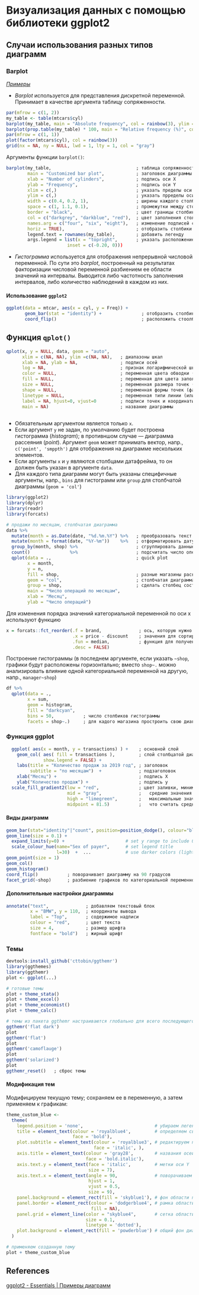# Визуализация данных с помощью библиотеки ggplot2
## Случаи использования разных типов диаграмм
### Barplot
[*Примеры*](https://r-coder.com/barplot-r/#Space_between_groups)  
* *Barplot* используется для представления дискретной переменной. Принимает в качестве аргумента таблицу сопряженности.
```r 
par(mfrow = c(1, 2))                                                                    ; две диаграммы в строке
my_table <- table(mtcars$cyl)
barplot(my_table, main = "Absolute frequency", col = rainbow(3), ylim = с(0, 2))        ; absolute frequency barplot
barplot(prop.table(my_table) * 100, main = "Relative frequency (%)", col = rainbow(3))  ; relative frequency bar plot (%)
par(mfrow = c(1, 1))                                                                    ; вернуть установки по умолчанию
plot(factor(mtcars$cyl), col = rainbow(3))                                              ; barplot можно построимть и ток
grid(nx = NA, ny = NULL, lwd = 1, lty = 1, col = "gray")                                ; добавление горизонтальной сетки
``` 
Аргументы функции `barplot()`:
```r
barplot(my_table,                                ; таблица сопряженности
        main = "Customized bar plot",            ; заголовок диаграммы
        xlab = "Number of cylinders",            ; подпись оси X
        ylab = "Frequency",                      ; подпись оси Y
        xlim = c(,)                              ; указать пределы оси X
        ylim = c(,)                              ; указать прределы оси Y
        width = c(0.4, 0.2, 1),                  ; ширины каждого столбика
        space = c(1, 1.1, 0.1),                  ; промежутки между столбиками
        border = "black",                        ; цвет границы столбиков диаграммы
        col = c("darkgrey", "darkblue", "red"),  ; цвет заполнения столбиков диаграммы
        names.arg = c("four", "six", "eight"),   ; изменение подписей столбиков
        horiz = TRUE),                           ; отобразить столбики горизонтально
        legend.text = rownames(my_table),        ; добавить легенду
        args.legend = list(x = "topright",       ; указать расположение легенды
                       inset = c(-0.20, 0)))
```

* *Гистограмма* используется для отображения непрерывной числовой переменной. По сути это *barplot*, построенный на результатах факторизации числовой переменной разбиением ее области значений на интервалы. Выводится либо частотность заполнения интервалов, либо количество наблюдений в каждом из них.

#### Использование `ggplot2`
```r
ggplot(data = mtcar, aes(x = cyl, y = Freq)) +
       geom_bar(stat = "identity") +               ; отобразить столбики в соответствии со значениями переменной
       coord_flip()                                ; расположить стоолбики горизонтально
```

## Функция `qplot()`
```r
qplot(x, y = NULL, data, geom = "auto", 
      xlim = c(NA, NA), ylim =c(NA, NA),   ; диапазоны шкал
      xlab = NA, ylab = NA,                ; подписи осей
      log = NA,                            ; признак логарифмической шкалы (допустимые значения 'x', 'y', 'xy')
      color = NULL,                        ; переменная цвета обводки (для факторной переменный используются цвета палитры, на непрерывной — цветовая шкала)
      fill = NULL,                         ; переменная для цвета заполнения, напр., столбиков гистограммы или областей под кривыми для geom = 'density'
      size = NULL,                         ; переменная размера точек (факторная или непрерывная)
      shape = NULL,                        ; переменная формы точек (факторная переменная)
      linetype = NULL,                     ; переменная типи линии (или фиксированное значение)
      label = NA, hjust=0, vjust=0         ; подписи точек и координаты их размещения (должен быть указан geom=c("point", "text"))
      main = NA)                           ; название диаграммы
      
```
* Обязательным аргументом является только `x`.
* Если аргумент `y` не задан, по умолчанию будет построена гистограмма (*histogram*); в противншом случае — диаграмма рассеяния (*point*). Аргумент `geom` может принимать вектор, напр., `c('point', 'smppth')` для отображения на диаграмме нескольких элементов. 
* Если аргументы `x` и `y` являются столбцами датафрейма, то он должен быть указан в аргументе `data`.
* Для каждого типа диаграмм могут быть указаны специфичные аргументы, напр., `bins` для гистограмм или `group` для столбчатой диаграммы (`geom = 'col'`)

```r
library(ggplot2)
library(dplyr)
library(readr)
library(forcats)

# продажи по месяцам, столбчатая диаграмма
data %>%
  mutate(month = as.Date(date, "%d.%m.%Y") %>%   ; преобразовать текст к типу даты
  mutate(month = format(date, "%Y-%m"))    %>%   ; отформатировать дату как yyyy-mm
  group_by(month, shop) %>%                      ; сгруппировать данные помесячно
  count()               %>%                      ; подсчитать число операций в каждой группе
  qplot(data = .,                                ; quick plot
        x = month,
        y = n,
        fill = shop,                             ; разные магазины раскрасить своим цветом
        geom = "col",                            ; столбчатая диаграмма (col|line|point|boxplot|histogram - можно комбинировать с('line', 'point'))
        group = shop,                            ; сделать столбец составным для отображения вклада каждого магазина
        main = "Число операций по месяцам",
        xlab = "Месяц",
        ylab = "Число операций")
```
Для изменения порядка значений категориальной переменной по оси x используют функцию
``` r
x = forcats::fct_reorder(.f = brand,              ; ось, которую нужно пересортировать
                         .x = price - discount    ; значения для сортировки
                         .fun = median,           ; функция для получения значений, используемых при сортировке
                         .desc = FALSE)
```

Построение гистограммы (в последнем аргументе, если указать `~shop`, графики будут расположены горизонтально;
вместо `shop~.` можно анализировать влияние одной категориальной переменной на другую, напр., `manager~shop`)
``` r
df %>%
  qplot(data = .,
        x = sum,
        geom = histogram,
        fill = "darkcyan",
        bins = 50,           ; число столбиков гистограммы
        facets = shop~.)     ; для кадого магазина простроить свою диаграмму (разбиение по категориальной переменной)
```
  
### Функция ggplot  
``` r
  ggplot( aes(x = month, y = transactions) ) +    ; основной слой
    geom_col( aes( fill = transactions ),         ; слой столбцатой диаграммы
              show.legend = FALSE) +
    labs(title = "Количество продаж за 2019 год", ; заголовок
         subtitle = "по месяцам")  +              ; подзаголовок
    xlab("Месяц") +                               ; подпись X
    ylab("Количество продаж") +                   ; подпись y
  scale_fill_gradient2(low = "red",               ; цвет заливки, минимального значения
                       mid = "gray",              ;   средние значения                       
                       high = "limegreen",        ;   максимальные значения
                       midpoint = 81.5)           ;   что считать средним значением
```

#### Виды диаграмм
``` r
geom_bar(stat="identity"|"count", position=position_dodge(), colour="black") 
geom_line(size = 0.1) + 
  expand_limits(y=0) +                       # set y range to include 0
  scale_colour_hue(name="Sex of payer",      # set legend title
                   l=30)  +  ...             # use darker colors (lightness=30)
geom_point(size = 1)
geom_col()
geom_histogram()
coord_flip()           ; поворачивает диаграмму на 90 градусов
facet_grid(~shop)      ; разбиение графиков по категориальной переменной
```
#### Дополнительные настройки диаграммы
``` r
annotate("text",              ; добавляем текстовый блок
         x = "BMW", y = 110,  ; координаты вывода
         label = "Top",       ; содержимое надписи
         colour = "red",      ; цвет текста
         size = 4,            ; размер шрифта
         fontface = "bold")   ; жирный шрифт
```
### Темы
``` r
devtools:install_github('cttobin/ggthemr')
library(ggthemes)
library(ggthemr)
plot <- ggplot(...)

# готовые темы
plot + theme_stata()
plot + theme_excel()
plot + theme_economist()
plot + theme_calc()

# темы из пакета ggthemr настраиваются глобально для всего последующего вывода и требуют сброса в конце работы
ggthemr('flat dark')
plot
ggthemr('flat')
plot
ggthemr('camoflauge')
plot
ggthemr('solarized')
plot
ggthemr_reset()   ; сброс темы
```
#### Модификация тем
Модифицируем текущую тему; сохраняем ее в переменную, а затем применяем к графикам:
``` r
theme_custom_blue <- 
  theme(
    legend.position = 'none',                           # убираем легенду
    title = element_text(colour = 'royalblue4',         # определяем свойства заголовка
                         face = 'bold'), 
    plot.subtitle = element_text(colour = 'royalblue3', # редактируем подзаголовок
                                 face = 'italic', ),
    axis.title = element_text(colour = 'gray28',        # названия осей
                              face = 'bold.italic'), 
    axis.text.y = element_text(face = 'italic',         # метки оси Y
                               size = 7), 
    axis.text.x = element_text(angle = 90,              # поворачиваем подпись оси X
                               hjust = 1, 
                               vjust = 0.5, 
                               size = 9), 
    panel.background = element_rect(fill = 'skyblue1'), # фон области построения
    panel.border = element_rect(colour = 'dodgerblue4', # рамка области построения
                                fill = NA),
    panel.grid = element_line(color = "skyblue4",       # сетка области построения
                              size = 0.1, 
                              linetype = 'dotted'), 
    plot.background = element_rect(fill = 'powderblue') # общий фон диаграммы
  )

# применяем созданную тему
plot + theme_custom_blue
```

## References
[ggplot2 - Essentials | Примеры диаграмм](http://www.sthda.com/english/wiki/ggplot2-essentials)

